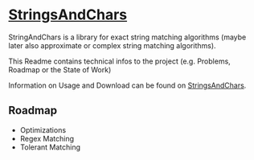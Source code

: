 [StringsAndChars](http://almondtools.github.io/stringsandchars/)
===============
StringAndChars is a library for exact string matching algorithms (maybe later also approximate or complex string matching algorithms).

This Readme contains technical infos to the project (e.g. Problems, Roadmap or the State of Work)

Information on Usage and Download can be found on [StringsAndChars](http://almondtools.github.io/stringsandchars/). 

Roadmap
-----
- Optimizations
- Regex Matching
- Tolerant Matching
